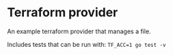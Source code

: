 # Terraform provider

An example terraform provider that manages a file.

Includes tests that can be run with:
`TF_ACC=1 go test -v`
